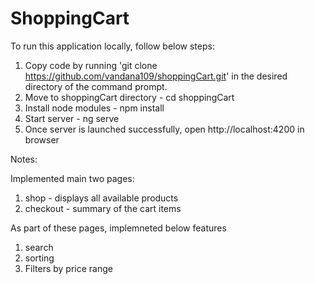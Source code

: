 # ShoppingCart

To run this application locally, follow below steps:
1. Copy code by running 'git clone https://github.com/vandana109/shoppingCart.git' in the desired directory of the command prompt.
2. Move to shoppingCart directory - cd shoppingCart
3. Install node modules - npm install
4. Start server - ng serve
5. Once server is launched successfully, open http://localhost:4200 in browser

Notes:

Implemented main two pages:
1. shop - displays all available products
2. checkout - summary of the cart items

As part of these pages, implemneted below features
1. search
2. sorting
3. Filters by price range

